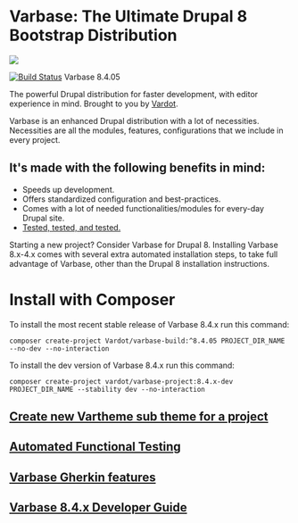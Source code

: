 # Varbase: The Ultimate Drupal 8 Bootstrap Distribution

[![](https://docs.varbase.vardot.com/assets/Large-Logo%20Color%20with%20padding.png)](https://www.drupal.org/project/varbase)

[![Build Status](https://travis-ci.org/Vardot/varbase.svg?branch=8.x-4.05)](https://travis-ci.org/Vardot/varbase/builds/251789744) Varbase 8.4.05

The powerful Drupal distribution for faster development, with editor experience
in mind. Brought to you by [Vardot](https://www.vardot.com/).

Varbase is an enhanced Drupal distribution with a lot of necessities.
Necessities are all the modules, features, configurations that we include
in every project.


## It's made with the following benefits in mind:

* Speeds up development.
* Offers standardized configuration and best-practices.
* Comes with a lot of needed functionalities/modules for every-day Drupal site.
* [Tested, tested, and tested.](https://travis-ci.org/Vardot/varbase/builds)

Starting a new project? Consider Varbase for Drupal 8.
Installing Varbase 8.x-4.x comes with several extra automated installation
steps, to take full advantage of Varbase, other than the Drupal 8 installation
instructions.

# Install with Composer

To install the most recent stable release of Varbase 8.4.x run this command:
```
composer create-project Vardot/varbase-build:^8.4.05 PROJECT_DIR_NAME --no-dev --no-interaction
```

To install the dev version of Varbase 8.4.x run this command:
```
composer create-project vardot/varbase-project:8.4.x-dev PROJECT_DIR_NAME --stability dev --no-interaction
```

## [Create new Vartheme sub theme for a project](https://github.com/Vardot/varbase/tree/8.x-4.x/scripts/README.md)

## [Automated Functional Testing](https://github.com/Vardot/varbase/blob/8.x-4.x/tests/README.md)

## [Varbase Gherkin features](https://github.com/Vardot/varbase/blob/8.x-4.x/tests/features/varbase/README.md)

## [Varbase 8.4.x Developer Guide](https://docs.varbase.vardot.com)
